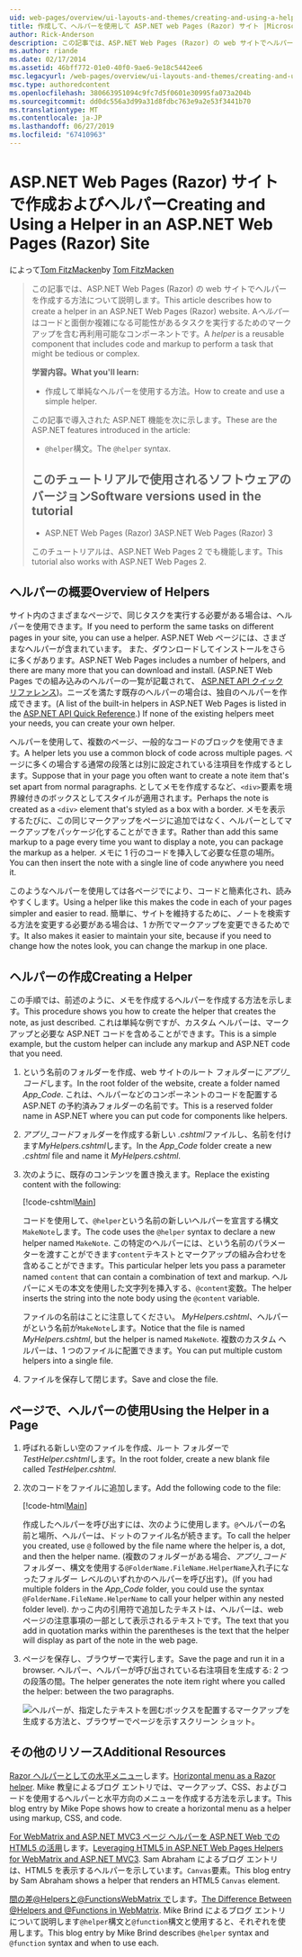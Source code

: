 ```yaml
---
uid: web-pages/overview/ui-layouts-and-themes/creating-and-using-a-helper-in-an-aspnet-web-pages-site
title: 作成して、ヘルパーを使用して ASP.NET web Pages (Razor) サイト |Microsoft Docs
author: Rick-Anderson
description: この記事では、ASP.NET Web Pages (Razor) の web サイトでヘルパーを作成する方法について説明します。 コードとパフォーマンスにマークアップを含む再利用可能なコンポーネントをヘルパーには.
ms.author: riande
ms.date: 02/17/2014
ms.assetid: 46bff772-01e0-40f0-9ae6-9e18c5442ee6
msc.legacyurl: /web-pages/overview/ui-layouts-and-themes/creating-and-using-a-helper-in-an-aspnet-web-pages-site
msc.type: authoredcontent
ms.openlocfilehash: 380663951094c9fc7d5f0601e30995fa073a204b
ms.sourcegitcommit: dd0dc556a3d99a31d8fdbc763e9a2e53f3441b70
ms.translationtype: MT
ms.contentlocale: ja-JP
ms.lasthandoff: 06/27/2019
ms.locfileid: "67410963"
---
```

# <a name="creating-and-using-a-helper-in-an-aspnet-web-pages-razor-site"></a><span data-ttu-id="c0678-104">ASP.NET Web Pages (Razor) サイトで作成およびヘルパー</span><span class="sxs-lookup"><span data-stu-id="c0678-104">Creating and Using a Helper in an ASP.NET Web Pages (Razor) Site</span></span>

<span data-ttu-id="c0678-105">によって[Tom FitzMacken](https://github.com/tfitzmac)</span><span class="sxs-lookup"><span data-stu-id="c0678-105">by [Tom FitzMacken](https://github.com/tfitzmac)</span></span>

> <span data-ttu-id="c0678-106">この記事では、ASP.NET Web Pages (Razor) の web サイトでヘルパーを作成する方法について説明します。</span><span class="sxs-lookup"><span data-stu-id="c0678-106">This article describes how to create a helper in an ASP.NET Web Pages (Razor) website.</span></span> <span data-ttu-id="c0678-107">A*ヘルパー*はコードと面倒か複雑になる可能性があるタスクを実行するためのマークアップを含む再利用可能なコンポーネントです。</span><span class="sxs-lookup"><span data-stu-id="c0678-107">A *helper* is a reusable component that includes code and markup to perform a task that might be tedious or complex.</span></span>
> 
> <span data-ttu-id="c0678-108">**学習内容。**</span><span class="sxs-lookup"><span data-stu-id="c0678-108">**What you'll learn:**</span></span> 
> 
> - <span data-ttu-id="c0678-109">作成して単純なヘルパーを使用する方法。</span><span class="sxs-lookup"><span data-stu-id="c0678-109">How to create and use a simple helper.</span></span>
> 
> <span data-ttu-id="c0678-110">この記事で導入された ASP.NET 機能を次に示します。</span><span class="sxs-lookup"><span data-stu-id="c0678-110">These are the ASP.NET features introduced in the article:</span></span>
> 
> - <span data-ttu-id="c0678-111">`@helper`構文。</span><span class="sxs-lookup"><span data-stu-id="c0678-111">The `@helper` syntax.</span></span>
>   
> 
> ## <a name="software-versions-used-in-the-tutorial"></a><span data-ttu-id="c0678-112">このチュートリアルで使用されるソフトウェアのバージョン</span><span class="sxs-lookup"><span data-stu-id="c0678-112">Software versions used in the tutorial</span></span>
> 
> 
> - <span data-ttu-id="c0678-113">ASP.NET Web Pages (Razor) 3</span><span class="sxs-lookup"><span data-stu-id="c0678-113">ASP.NET Web Pages (Razor) 3</span></span>
>   
> 
> <span data-ttu-id="c0678-114">このチュートリアルは、ASP.NET Web Pages 2 でも機能します。</span><span class="sxs-lookup"><span data-stu-id="c0678-114">This tutorial also works with ASP.NET Web Pages 2.</span></span>

## <a name="overview-of-helpers"></a><span data-ttu-id="c0678-115">ヘルパーの概要</span><span class="sxs-lookup"><span data-stu-id="c0678-115">Overview of Helpers</span></span>

<span data-ttu-id="c0678-116">サイト内のさまざまなページで、同じタスクを実行する必要がある場合は、ヘルパーを使用できます。</span><span class="sxs-lookup"><span data-stu-id="c0678-116">If you need to perform the same tasks on different pages in your site, you can use a helper.</span></span> <span data-ttu-id="c0678-117">ASP.NET Web ページには、さまざまなヘルパーが含まれています。 また、ダウンロードしてインストールをさらに多くがあります。</span><span class="sxs-lookup"><span data-stu-id="c0678-117">ASP.NET Web Pages includes a number of helpers, and there are many more that you can download and install.</span></span> <span data-ttu-id="c0678-118">(ASP.NET Web Pages での組み込みのヘルパーの一覧が記載されて、 [ASP.NET API クイック リファレンス](https://go.microsoft.com/fwlink/?LinkId=202907))。ニーズを満たす既存のヘルパーの場合は、独自のヘルパーを作成できます。</span><span class="sxs-lookup"><span data-stu-id="c0678-118">(A list of the built-in helpers in ASP.NET Web Pages is listed in the [ASP.NET API Quick Reference](https://go.microsoft.com/fwlink/?LinkId=202907).) If none of the existing helpers meet your needs, you can create your own helper.</span></span>

<span data-ttu-id="c0678-119">ヘルパーを使用して、複数のページ、一般的なコードのブロックを使用できます。</span><span class="sxs-lookup"><span data-stu-id="c0678-119">A helper lets you use a common block of code across multiple pages.</span></span> <span data-ttu-id="c0678-120">ページに多くの場合する通常の段落とは別に設定されている注項目を作成するとします。</span><span class="sxs-lookup"><span data-stu-id="c0678-120">Suppose that in your page you often want to create a note item that's set apart from normal paragraphs.</span></span> <span data-ttu-id="c0678-121">としてメモを作成するなど、`<div>`要素を境界線付きのボックスとしてスタイルが適用されます。</span><span class="sxs-lookup"><span data-stu-id="c0678-121">Perhaps the note is created as a `<div>` element that's styled as a box with a border.</span></span> <span data-ttu-id="c0678-122">メモを表示するたびに、この同じマークアップをページに追加ではなく、ヘルパーとしてマークアップをパッケージ化することができます。</span><span class="sxs-lookup"><span data-stu-id="c0678-122">Rather than add this same markup to a page every time you want to display a note, you can package the markup as a helper.</span></span> <span data-ttu-id="c0678-123">メモに 1 行のコードを挿入して必要な任意の場所。</span><span class="sxs-lookup"><span data-stu-id="c0678-123">You can then insert the note with a single line of code anywhere you need it.</span></span>

<span data-ttu-id="c0678-124">このようなヘルパーを使用しては各ページでにより、コードと簡素化され、読みやすくします。</span><span class="sxs-lookup"><span data-stu-id="c0678-124">Using a helper like this makes the code in each of your pages simpler and easier to read.</span></span> <span data-ttu-id="c0678-125">簡単に、サイトを維持するために、ノートを検索する方法を変更する必要がある場合は、1 か所でマークアップを変更できるためです。</span><span class="sxs-lookup"><span data-stu-id="c0678-125">It also makes it easier to maintain your site, because if you need to change how the notes look, you can change the markup in one place.</span></span>

## <a name="creating-a-helper"></a><span data-ttu-id="c0678-126">ヘルパーの作成</span><span class="sxs-lookup"><span data-stu-id="c0678-126">Creating a Helper</span></span>

<span data-ttu-id="c0678-127">この手順では、前述のように、メモを作成するヘルパーを作成する方法を示します。</span><span class="sxs-lookup"><span data-stu-id="c0678-127">This procedure shows you how to create the helper that creates the note, as just described.</span></span> <span data-ttu-id="c0678-128">これは単純な例ですが、カスタム ヘルパーは、マークアップと必要な ASP.NET コードを含めることができます。</span><span class="sxs-lookup"><span data-stu-id="c0678-128">This is a simple example, but the custom helper can include any markup and ASP.NET code that you need.</span></span>

1. <span data-ttu-id="c0678-129">という名前のフォルダーを作成、web サイトのルート フォルダーに*アプリ\_コード*します。</span><span class="sxs-lookup"><span data-stu-id="c0678-129">In the root folder of the website, create a folder named *App\_Code*.</span></span> <span data-ttu-id="c0678-130">これは、ヘルパーなどのコンポーネントのコードを配置する ASP.NET の予約済みフォルダーの名前です。</span><span class="sxs-lookup"><span data-stu-id="c0678-130">This is a reserved folder name in ASP.NET where you can put code for components like helpers.</span></span>
2. <span data-ttu-id="c0678-131">*アプリ\_コード*フォルダーを作成する新しい *.cshtml*ファイルし、名前を付けます*MyHelpers.cshtml*します。</span><span class="sxs-lookup"><span data-stu-id="c0678-131">In the *App\_Code* folder create a new *.cshtml* file and name it *MyHelpers.cshtml*.</span></span>
3. <span data-ttu-id="c0678-132">次のように、既存のコンテンツを置き換えます。</span><span class="sxs-lookup"><span data-stu-id="c0678-132">Replace the existing content with the following:</span></span>

    [!code-cshtml[Main](creating-and-using-a-helper-in-an-aspnet-web-pages-site/samples/sample1.cshtml)]

    <span data-ttu-id="c0678-133">コードを使用して、`@helper`という名前の新しいヘルパーを宣言する構文`MakeNote`します。</span><span class="sxs-lookup"><span data-stu-id="c0678-133">The code uses the `@helper` syntax to declare a new helper named `MakeNote`.</span></span> <span data-ttu-id="c0678-134">この特定のヘルパーには、という名前のパラメーターを渡すことができます`content`テキストとマークアップの組み合わせを含めることができます。</span><span class="sxs-lookup"><span data-stu-id="c0678-134">This particular helper lets you pass a parameter named `content` that can contain a combination of text and markup.</span></span> <span data-ttu-id="c0678-135">ヘルパーにメモの本文を使用した文字列を挿入する、`@content`変数。</span><span class="sxs-lookup"><span data-stu-id="c0678-135">The helper inserts the string into the note body using the `@content` variable.</span></span>

    <span data-ttu-id="c0678-136">ファイルの名前はことに注意してください。 *MyHelpers.cshtml*、ヘルパーがという名前が`MakeNote`します。</span><span class="sxs-lookup"><span data-stu-id="c0678-136">Notice that the file is named *MyHelpers.cshtml*, but the helper is named `MakeNote`.</span></span> <span data-ttu-id="c0678-137">複数のカスタム ヘルパーは、1 つのファイルに配置できます。</span><span class="sxs-lookup"><span data-stu-id="c0678-137">You can put multiple custom helpers into a single file.</span></span>
4. <span data-ttu-id="c0678-138">ファイルを保存して閉じます。</span><span class="sxs-lookup"><span data-stu-id="c0678-138">Save and close the file.</span></span>

## <a name="using-the-helper-in-a-page"></a><span data-ttu-id="c0678-139">ページで、ヘルパーの使用</span><span class="sxs-lookup"><span data-stu-id="c0678-139">Using the Helper in a Page</span></span>

1. <span data-ttu-id="c0678-140">呼ばれる新しい空のファイルを作成、ルート フォルダーで*TestHelper.cshtml*します。</span><span class="sxs-lookup"><span data-stu-id="c0678-140">In the root folder, create a new blank file called *TestHelper.cshtml*.</span></span>
2. <span data-ttu-id="c0678-141">次のコードをファイルに追加します。</span><span class="sxs-lookup"><span data-stu-id="c0678-141">Add the following code to the file:</span></span>

    [!code-html[Main](creating-and-using-a-helper-in-an-aspnet-web-pages-site/samples/sample2.html)]

    <span data-ttu-id="c0678-142">作成したヘルパーを呼び出すには、次のように使用します。`@`ヘルパーの名前と場所、ヘルパーは、ドットのファイル名が続きます。</span><span class="sxs-lookup"><span data-stu-id="c0678-142">To call the helper you created, use `@` followed by the file name where the helper is, a dot, and then the helper name.</span></span> <span data-ttu-id="c0678-143">(複数のフォルダーがある場合、*アプリ\_コード*フォルダー、構文を使用する`@FolderName.FileName.HelperName`入れ子になったフォルダー レベルのいずれかのヘルパーを呼び出す)。</span><span class="sxs-lookup"><span data-stu-id="c0678-143">(If you had multiple folders in the *App\_Code* folder, you could use the syntax `@FolderName.FileName.HelperName` to call your helper within any nested folder level).</span></span> <span data-ttu-id="c0678-144">かっこ内の引用符で追加したテキストは、ヘルパーは、web ページの注意事項の一部として表示されるテキストです。</span><span class="sxs-lookup"><span data-stu-id="c0678-144">The text that you add in quotation marks within the parentheses is the text that the helper will display as part of the note in the web page.</span></span>
3. <span data-ttu-id="c0678-145">ページを保存し、ブラウザーで実行します。</span><span class="sxs-lookup"><span data-stu-id="c0678-145">Save the page and run it in a browser.</span></span> <span data-ttu-id="c0678-146">ヘルパー、ヘルパーが呼び出されている右注項目を生成する: 2 つの段落の間。</span><span class="sxs-lookup"><span data-stu-id="c0678-146">The helper generates the note item right where you called the helper: between the two paragraphs.</span></span>

    ![ヘルパーが、指定したテキストを囲むボックスを配置するマークアップを生成する方法と、ブラウザーでページを示すスクリーン ショット。](creating-and-using-a-helper-in-an-aspnet-web-pages-site/_static/image1.png)

## <a name="additional-resources"></a><span data-ttu-id="c0678-148">その他のリソース</span><span class="sxs-lookup"><span data-stu-id="c0678-148">Additional Resources</span></span>

<span data-ttu-id="c0678-149">[Razor ヘルパーとしての水平メニュー](http://mikepope.com/blog/DisplayBlog.aspx?permalink=2341)します。</span><span class="sxs-lookup"><span data-stu-id="c0678-149">[Horizontal menu as a Razor helper](http://mikepope.com/blog/DisplayBlog.aspx?permalink=2341).</span></span> <span data-ttu-id="c0678-150">Mike 教皇によるブログ エントリでは、マークアップ、CSS、およびコードを使用するヘルパーと水平方向のメニューを作成する方法を示します。</span><span class="sxs-lookup"><span data-stu-id="c0678-150">This blog entry by Mike Pope shows how to create a horizontal menu as a helper using markup, CSS, and code.</span></span>

<span data-ttu-id="c0678-151">[For WebMatrix and ASP.NET MVC3 ページ ヘルパーを ASP.NET Web での HTML5 の活用](http://geekswithblogs.net/wildturtle/archive/2010/11/08/html5-in-asp.net-web-pages-helpers-for-webmatrix-and_aspnet_mvc3.aspx)します。</span><span class="sxs-lookup"><span data-stu-id="c0678-151">[Leveraging HTML5 in ASP.NET Web Pages Helpers for WebMatrix and ASP.NET MVC3](http://geekswithblogs.net/wildturtle/archive/2010/11/08/html5-in-asp.net-web-pages-helpers-for-webmatrix-and_aspnet_mvc3.aspx).</span></span> <span data-ttu-id="c0678-152">Sam Abraham によるブログ エントリは、HTML5 を表示するヘルパーを示しています。`Canvas`要素。</span><span class="sxs-lookup"><span data-stu-id="c0678-152">This blog entry by Sam Abraham shows a helper that renders an HTML5 `Canvas` element.</span></span>

<span data-ttu-id="c0678-153">[間の差@Helpersと@FunctionsWebMatrix で](http://www.mikesdotnetting.com/Article/173/The-Difference-Between-@Helpers-and-@Functions-In-WebMatrix)します。</span><span class="sxs-lookup"><span data-stu-id="c0678-153">[The Difference Between @Helpers and @Functions in WebMatrix](http://www.mikesdotnetting.com/Article/173/The-Difference-Between-@Helpers-and-@Functions-In-WebMatrix).</span></span> <span data-ttu-id="c0678-154">Mike Brind によるブログ エントリについて説明します`@helper`構文と`@function`構文と使用すると、それぞれを使用します。</span><span class="sxs-lookup"><span data-stu-id="c0678-154">This blog entry by Mike Brind describes `@helper` syntax and `@function` syntax and when to use each.</span></span>
